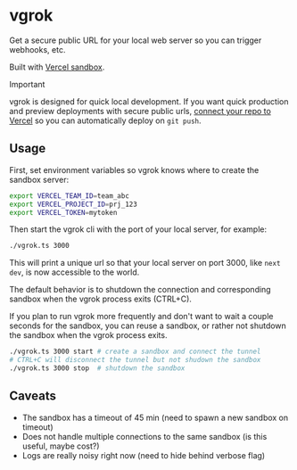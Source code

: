 # vgrok

Get a secure public URL for your local web server so you can trigger webhooks, etc.

Built with [Vercel sandbox](https://vercel.com/docs/vercel-sandbox).

> [!IMPORTANT]
> vgrok is designed for quick local development. If you want quick production and preview deployments with secure public urls, [connect your repo to Vercel](https://vercel.com/new) so you can automatically deploy on `git push`.

## Usage

First, set environment variables so vgrok knows where to create the sandbox server:

```sh
export VERCEL_TEAM_ID=team_abc 
export VERCEL_PROJECT_ID=prj_123 
export VERCEL_TOKEN=mytoken
```

Then start the vgrok cli with the port of your local server, for example:

```sh
./vgrok.ts 3000
```

This will print a unique url so that your local server on port 3000, like `next dev`, is now accessible to the world.

The default behavior is to shutdown the connection and corresponding sandbox when the vgrok process exits (CTRL+C).

If you plan to run vgrok more frequently and don't want to wait a couple seconds for the sandbox, you can reuse a sandbox, or rather not shutdown the sandbox when the vgrok process exits.

```sh
./vgrok.ts 3000 start # create a sandbox and connect the tunnel
# CTRL+C will disconnect the tunnel but not shudown the sandbox
./vgrok.ts 3000 stop  # shutdown the sandbox 
```

## Caveats

- The sandbox has a timeout of 45 min (need to spawn a new sandbox on timeout)
- Does not handle multiple connections to the same sandbox (is this useful, maybe cost?)
- Logs are really noisy right now (need to hide behind verbose flag)

